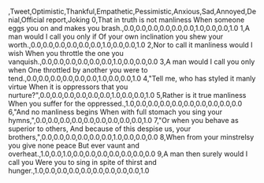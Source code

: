 ,Tweet,Optimistic,Thankful,Empathetic,Pessimistic,Anxious,Sad,Annoyed,Denial,Official report,Joking
0,That in truth is not manliness When someone eggs you on and makes you brash.,0.0,0.0,0.0,0.0,0.0,0.0,1.0,0.0,0.0,1.0
1,A man would I call you only if Of your own inclination you shew your worth.,0.0,0.0,0.0,0.0,0.0,0.0,1.0,0.0,0.0,1.0
2,Nor to call it manliness would I wish When you throttle the one you vanquish.,0.0,0.0,0.0,0.0,0.0,0.0,1.0,0.0,0.0,0.0
3,A man would I call you only when One throttled by another you were to tend.,0.0,0.0,0.0,0.0,0.0,0.0,1.0,0.0,0.0,1.0
4,"Tell me, who has styled it manly virtue When it is oppressors that you nurture?",0.0,0.0,0.0,0.0,0.0,0.0,1.0,0.0,0.0,1.0
5,Rather is it true manliness When you suffer for the oppressed.,1.0,0.0,0.0,0.0,0.0,0.0,0.0,0.0,0.0,0.0
6,"And no manliness begins When with full stomach you sing your hymns,",0.0,0.0,0.0,0.0,0.0,0.0,0.0,0.0,0.0,1.0
7,"Or when you behave as superior to others, And because of this despise us, your brothers,",0.0,0.0,0.0,0.0,0.0,0.0,1.0,0.0,0.0,0.0
8,When from your minstrelsy you give none peace But ever vaunt and overheat.,1.0,0.0,1.0,0.0,0.0,0.0,0.0,0.0,0.0,0.0
9,A man then surely would I call you Were you to sing in spite of thirst and hunger.,1.0,0.0,0.0,0.0,0.0,0.0,0.0,0.0,0.0,1.0
